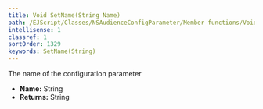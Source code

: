 ```yaml
---
title: Void SetName(String Name)
path: /EJScript/Classes/NSAudienceConfigParameter/Member functions/Void SetName(String p_0)
intellisense: 1
classref: 1
sortOrder: 1329
keywords: SetName(String)
---
```



The name of the configuration parameter



* **Name:** String
* **Returns:** String


